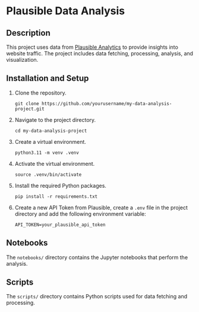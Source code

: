 # Plausible Data Analysis

## Description

This project uses data from [Plausible Analytics](https://plausible.io/) to provide insights into website traffic. The project includes data fetching, processing, analysis, and visualization.

## Installation and Setup

1. Clone the repository.
   ```
   git clone https://github.com/yourusername/my-data-analysis-project.git
   ```
2. Navigate to the project directory.
   ```
   cd my-data-analysis-project
   ```
3. Create a virtual environment.
   ```
   python3.11 -m venv .venv
   ```
4. Activate the virtual environment.
   ```
   source .venv/bin/activate
   ```
5. Install the required Python packages.
   ```
   pip install -r requirements.txt
   ```
6. Create a new API Token from Plausible, create a `.env` file in the project directory and add the following environment variable:
   ```
   API_TOKEN=your_plausible_api_token
   ```

## Notebooks

The `notebooks/` directory contains the Jupyter notebooks that perform the analysis.

## Scripts

The `scripts/` directory contains Python scripts used for data fetching and processing.

